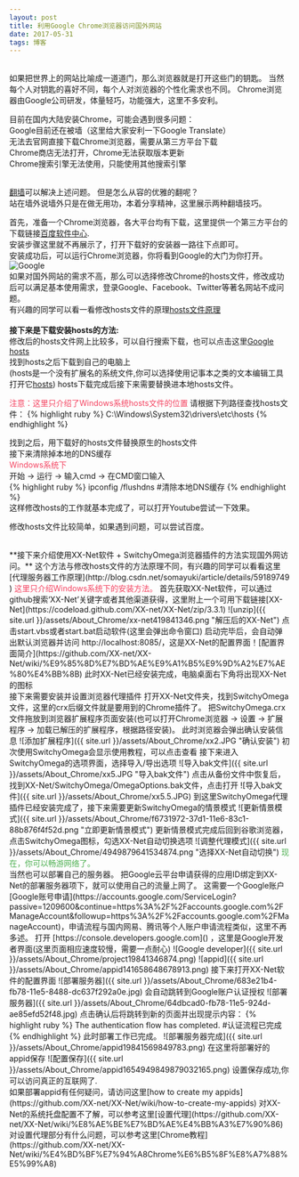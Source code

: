 ```yaml
---
layout: post
title: 利用Google Chrome浏览器访问国外网站
date: 2017-05-31
tags: 博客
---
```



<br/>
如果把世界上的网站比喻成一道道门，那么浏览器就是打开这些门的钥匙。  
当然每个人对钥匙的喜好不同，每个人对浏览器的个性化需求也不同。  
Chrome浏览器由Google公司研发，体量轻巧，功能强大，这里不多安利。

目前在国内大陆安装Chrome，可能会遇到很多问题：  
Google目前还在被墙（这里给大家安利一下Google Translate）    
无法去官网直接下载Chrome浏览器，需要从第三方平台下载  
Chrome商店无法打开，Chrome无法获取版本更新    
Chrome搜索引擎无法使用，只能使用其他搜索引擎    
<br/>  

[翻墙](https://zh.wikipedia.org/wiki/%E7%AA%81%E7%A0%B4%E7%BD%91%E7%BB%9C%E5%AE%A1%E6%9F%A5/)可以解决上述问题。  但是怎么从容的优雅的翻呢？    
站在墙外说墙外只是在做无用功，本着分享精神，这里展示两种翻墙技巧。

首先，准备一个Chrome浏览器，各大平台均有下载，这里提供一个第三方平台的下载链接[百度软件中心](http://rj.baidu.com/soft/detail/14744.html?ald ).  
安装步骤这里就不再展示了，打开下载好的安装器一路往下点即可。  
安装成功后，可以运行Chrome浏览器，你将看到Google的大门为你打开。
![Google]({{site.url}}/assets/About_Chrome/google198781312.png "Welcome")
<br/>
如果对国外网站的需求不高，那么可以选择修改Chrome的hosts文件，修改成功后可以满足基本使用需求，登录Google、Facebook、Twitter等著名网站不成问题。  
有兴趣的同学可以看一看修改hosts文件的原理[hosts文件原理](https://www.zhihu.com/question/19782572)  
<br/>
**接下来是下载安装hosts的方法:**  
修改后的hosts文件网上比较多，可以自行搜索下载，也可以点击这里[Google hosts](https://laod.cn/hosts/2017-google-hosts.html)
<br/>
找到hosts之后下载到自己的电脑上  
(hosts是一个没有扩展名的系统文件,你可以选择使用记事本之类的文本编辑工具打开它[hosts]({{site.url}}/assets/About_Chrome/hosts27461494.png))
hosts下载完成后接下来需要替换进本地hosts文件。

<font color="#f4436">
      注意：这里只介绍了Windows系统hosts文件的位置</font>  
请根据下列路径查找hosts文件：
{% highlight ruby %}    C:\Windows\System32\drivers\etc\hosts  
{% endhighlight %}

找到之后，用下载好的hosts文件替换原生的hosts文件  
接下来清除掉本地的DNS缓存  
<font color="#f4436">
      Windows系统下</font>   
开始 -> 运行 -> 输入cmd -> 在CMD窗口输入  
{% highlight ruby %}
ipconfig /flushdns    #清除本地DNS缓存
{% endhighlight %}
<br/>
这样修改hosts的工作就基本完成了，可以打开Youtube尝试一下效果。

修改hosts文件比较简单，如果遇到问题，可以尝试百度。  

<br/>
**接下来介绍使用XX-Net软件 + SwitchyOmega浏览器插件的方法实现国外网访问。**  
这个方法与修改hosts文件的方法原理不同，有兴趣的同学可以看看这里[代理服务器工作原理](http://blog.csdn.net/somayuki/article/details/59189749  )
<font color ="f4436">      这里只介绍Windows系统下的安装方法。  </font>  
首先获取XX-Net软件，可以通过github搜索‘XX-Net’关键字或者其他渠道获得，这里附上一个可用下载链接[XX-Net](https://codeload.github.com/XX-net/XX-Net/zip/3.3.1)  
![unzip]({{ site.url }}/assets/About_Chrome/xx-net419841346.png "解压后的XX-Net")  
点击start.vbs或者start.bat启动软件(这里会弹出命令窗口)    
启动完毕后，会自动弹出默认浏览器并访问 http://localhost:8085/，这是XX-Net的配置界面！[配置界面简介](https://github.com/XX-net/XX-Net/wiki/%E9%85%8D%E7%BD%AE%E9%A1%B5%E9%9D%A2%E7%AE%80%E4%BB%8B)     
此时XX-Net已经安装完成，电脑桌面右下角将出现XX-Net的图标  
<br/>
接下来需要安装并设置浏览器代理插件  
打开XX-Net文件夹，找到SwitchyOmega文件，这里的crx后缀文件就是要用到的Chrome插件了。  
把SwitchyOmega.crx文件拖放到浏览器扩展程序页面安装(也可以打开Chrome浏览器 -> 设置 -> 扩展程序 -> 加载已解压的扩展程序，根据路径安装)。  
此时浏览器会弹出确认安装信息  
![添加扩展程序]({{ site.url }}/assets/About_Chrome/xx2.JPG "确认安装")  
初次使用SwitchyOmega会显示使用教程，可以点击查看    
接下来进入SwitchyOmega的选项界面，选择导入/导出选项  
![导入bak文件]({{ site.url }}/assets/About_Chrome/xx5.JPG "导入bak文件")  
点击从备份文件中恢复后，找到XX-Net/SwitchyOmega/OmegaOptions.bak文件，点击打开  
![导入bak文件]({{ site.url }}/assets/About_Chrome/xx5.5.JPG)   
到这里SwitchyOmega代理插件已经安装完成了，接下来需要更新SwitchyOmega的情景模式   
![更新情景模式]({{ site.url }}/assets/About_Chrome/f6731972-37d1-11e6-83c1-88b876f4f52d.png "立即更新情景模式")   
更新情景模式完成后回到谷歌浏览器，点击SwitchyOmega图标，勾选XX-Net自动切换选项  
![调整代理模式]({{ site.url }}/assets/About_Chrome/4949879641534874.png "选择XX-Net自动切换")  
<font color="#4caf50">现在，你可以畅游网络了。</font>  
<br/>
当然也可以部署自己的服务器。  
把Google云平台申请获得的应用ID绑定到XX-Net的部署服务器项下，就可以使用自己的流量上网了。
这需要一个Google账户[Google账号申请](https://accounts.google.com/ServiceLogin?passive=1209600&continue=https%3A%2F%2Faccounts.google.com%2FManageAccount&followup=https%3A%2F%2Faccounts.google.com%2FManageAccount)，申请流程与国内网易、腾讯等个人账户申请流程类似，这里不再多述。  
打开    [https://console.developers.google.com]()  ，这里是Google开发者界面(这里页面相应速度较慢，需要一点耐心)  
![Google developer]({{ site.url }}/assets/About_Chrome/project19841346874.png)  
![appid]({{ site.url }}/assets/About_Chrome/appid141658648678913.png)    
接下来打开XX-Net软件的配置界面
![部署服务器]({{ site.url }}/assets/About_Chrome/683e21b4-fb78-11e5-8488-dc637f292a0e.jpg)  
会自动跳转到Google账户认证授权  
![部署服务器]({{ site.url }}/assets/About_Chrome/64dbcad0-fb78-11e5-924d-ae85efd52f48.jpg)
点击确认后将跳转到新的页面并出现提示内容：   
{% highlight ruby %}
The authentication flow has completed.    #认证流程已完成
{% endhighlight %}
此时部署工作已完成。   
![部署服务器完成]({{ site.url }}/assets/About_Chrome/appid19841569849783.png)   
在这里将部署好的appid保存  
![配置保存]({{ site.url }}/assets/About_Chrome/appid1654949849879032165.png)    
设置保存成功,你可以访问真正的互联网了.

<br/>
如果部署appid有任何疑问，请访问这里[how to create my appids](https://github.com/XX-net/XX-Net/wiki/how-to-create-my-appids)   
对XX-Net的系统托盘配置不了解，可以参考这里[设置代理](https://github.com/XX-net/XX-Net/wiki/%E8%AE%BE%E7%BD%AE%E4%BB%A3%E7%90%86)  
对设置代理部分有什么问题，可以参考这里[Chrome教程](https://github.com/XX-net/XX-Net/wiki/%E4%BD%BF%E7%94%A8Chrome%E6%B5%8F%E8%A7%88%E5%99%A8)
<br/>
